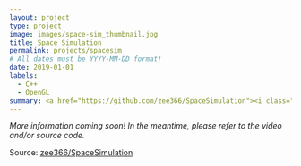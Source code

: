 ```yaml
---
layout: project
type: project
image: images/space-sim_thumbnail.jpg
title: Space Simulation
permalink: projects/spacesim
# All dates must be YYYY-MM-DD format!
date: 2019-01-01
labels:
  - C++
  - OpenGL
summary: <a href="https://github.com/zee366/SpaceSimulation"><i class="large github icon"></i></a>A simulated game of tag between "hunter" and "prey" spacecraft.
---
```

*More information coming soon! In the meantime, please refer to the video and/or source code.*  

Source: <a href="https://github.com/zee366/SpaceSimulation"><i class="large github icon"></i>zee366/SpaceSimulation</a>
